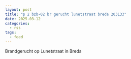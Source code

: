 ```yaml
---
layout: post
title: "p 2 bzb-02 br gerucht lunetstraat breda 203133"
date: 2025-03-12
categories: 
  - rss
tags: 
  - feed
---
```


Brandgerucht op Lunetstraat in Breda
